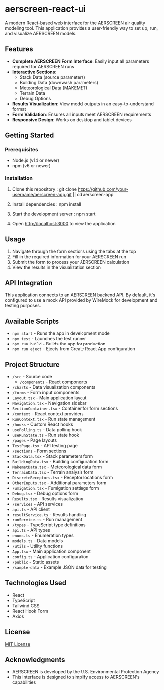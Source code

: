 # aerscreen-react-ui

A modern React-based web interface for the AERSCREEN air quality modeling tool. This application provides a user-friendly way to set up, run, and visualize AERSCREEN models.

## Features

- **Complete AERSCREEN Form Interface**: Easily input all parameters required for AERSCREEN runs
- **Interactive Sections**:
  - Stack Data (source parameters)
  - Building Data (downwash parameters)
  - Meteorological Data (MAKEMET)
  - Terrain Data
  - Debug Options
- **Results Visualization**: View model outputs in an easy-to-understand format
- **Form Validation**: Ensures all inputs meet AERSCREEN requirements
- **Responsive Design**: Works on desktop and tablet devices

## Getting Started

### Prerequisites

- Node.js (v14 or newer)
- npm (v6 or newer)

### Installation

1. Clone this repository :
    git clone https://github.com/your-username/aerscreen-app.git || cd aerscreen-app

2. Install dependencies : 
    npm install

3. Start the development server :
    npm start

4. Open [http://localhost:3000](http://localhost:3000) to view the application

## Usage

1. Navigate through the form sections using the tabs at the top
2. Fill in the required information for your AERSCREEN run
3. Submit the form to process your AERSCREEN calculation
4. View the results in the visualization section

## API Integration

This application connects to an AERSCREEN backend API. By default, it's configured to use a mock API provided by WireMock for development and testing purposes.

## Available Scripts

- `npm start` - Runs the app in development mode
- `npm test` - Launches the test runner
- `npm run build` - Builds the app for production
- `npm run eject` - Ejects from Create React App configuration

## Project Structure

- `/src` - Source code
  - `/components` - React components
 - `/charts` - Data visualization components
 - `/forms` - Form input components
 - `Layout.tsx` - Main application layout
 - `Navigation.tsx` - Navigation sidebar
 - `SectionContainer.tsx` - Container for form sections
  - `/context` - React context providers
 - `RunContext.tsx` - Run state management
  - `/hooks` - Custom React hooks
 - `usePolling.ts` - Data polling hook
 - `useRunState.ts` - Run state hook
  - `/pages` - Page layouts
 - `TestPage.tsx` - API testing page
  - `/sections` - Form sections
 - `StackData.tsx` - Stack parameters form
 - `BuildingData.tsx` - Building configuration form
 - `MakemetData.tsx` - Meteorological data form
 - `TerrainData.tsx` - Terrain analysis form
 - `DiscreteReceptors.tsx` - Receptor locations form
 - `OtherInputs.tsx` - Additional parameters form
 - `Fumigation.tsx` - Fumigation settings form
 - `Debug.tsx` - Debug options form
 - `Results.tsx` - Results visualization
  - `/services` - API services
 - `api.ts` - API client
 - `resultService.ts` - Results handling
 - `runService.ts` - Run management
  - `/types` - TypeScript type definitions
 - `api.ts` - API types
 - `enums.ts` - Enumeration types
 - `models.ts` - Data models
  - `/utils` - Utility functions
  - `App.tsx` - Main application component
  - `config.ts` - Application configuration
- `/public` - Static assets
- `/sample-data` - Example JSON data for testing

## Technologies Used

- React
- TypeScript
- Tailwind CSS
- React Hook Form
- Axios

## License

[MIT License](LICENSE)

## Acknowledgments

- AERSCREEN is developed by the U.S. Environmental Protection Agency
- This interface is designed to simplify access to AERSCREEN's capabilities


